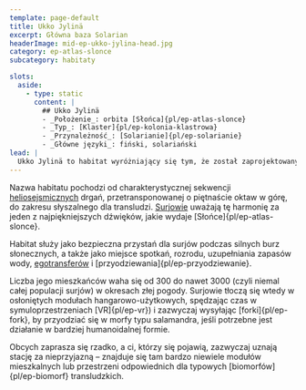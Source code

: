```yaml
---
template: page-default
title: Ukko Jylinä
excerpt: Główna baza Solarian
headerImage: mid-ep-ukko-jylina-head.jpg
category: ep-atlas-slonce
subcategory: habitaty

slots:
  aside:
    - type: static
      content: |
        ## Ukko Jylinä
        - _Położenie_: orbita [Słońca]{pl/ep-atlas-slonce}
        - _Typ_: [Klaster]{pl/ep-kolonia-klastrowa}
        - _Przynależność_: [Solarianie]{pl/ep-solarianie}
        - _Główne języki_: fiński, solariański
lead: |
  Ukko Jylinä to habitat wyróżniający się tym, że został zaprojektowany przez i dla [Solarian]{pl/ep-solarianie}, którzy uważają się za miejscowych mieszkańców korony słonecznej – a nie przedstawicieli odległych mocarstw. 
---
```

Nazwa habitatu pochodzi od charakterystycznej sekwencji [heliosejsmicznych](https://pl.wikipedia.org/wiki/Heliosejsmologia) drgań, przetransponowanej o piętnaście oktaw w górę, do zakresu słyszalnego dla transludzi. [Surjowie](#) uważają tę harmonię za jeden z najpiękniejszych dźwięków, jakie wydaje [Słońce]{pl/ep-atlas-slonce}. 

Habitat służy jako bezpieczna przystań dla surjów podczas silnych burz słonecznych, a także jako miejsce spotkań, rozrodu, uzupełniania zapasów wody, [egotransferów](#) i [przyodziewania]{pl/ep-przyodziewanie}. 

Liczba jego mieszkańców waha się od 300 do nawet 3000 (czyli niemal całej populacji surjów) w okresach złej pogody. Surjowie tłoczą się wtedy w osłoniętych modułach hangarowo-użytkowych, spędzając czas w symuloprzestrzeniach [VR]{pl/ep-vr}) i zazwyczaj wysyłając [forki]{pl/ep-fork}, by przyodziać się w morfy typu salamandra, jeśli potrzebne jest działanie w bardziej humanoidalnej formie.

Obcych zaprasza się rzadko, a ci, którzy się pojawią, zazwyczaj uznają stację za nieprzyjazną – znajduje się tam bardzo niewiele modułów mieszkalnych lub przestrzeni odpowiednich dla typowych [biomorfów]{pl/ep-biomorf} transludzkich.
